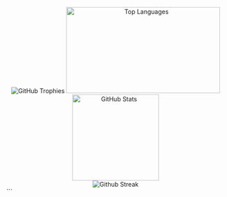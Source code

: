 <div align="center">
  <img src="https://github-profile-trophy.vercel.app/?username=PrithviKaushik&theme=onedark&title=-Followers,-Reviews&margin-w=10&margin-h=5&column=-1&no-frame=true&no-bg=true" alt="GitHub Trophies" />
  <img src="https://zinnia-stats.vercel.app/api/top-langs/?username=PrithviKaushik&layout=compact&hide_border=true&theme=watchdog" width = 355 height = 200 alt="Top Languages" />
  <img src="https://zinnia-stats.vercel.app/api?username=PrithviKaushik&show_icons=true&theme=watchdog&hide_border=true" height = 200 alt="GitHub Stats" />
  </br>
  <img src="https://amaryllis-sigma.vercel.app?user=PrithviKaushik&theme=watchdog&hide_border=true" alt="Github Streak">
</div>
```
